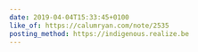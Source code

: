 ```yaml
---
date: 2019-04-04T15:33:45+0100
like_of: https://calumryan.com/note/2535
posting_method: https://indigenous.realize.be
---
```

